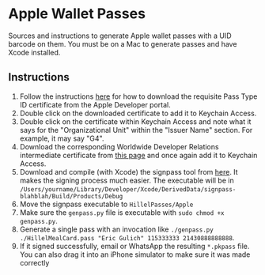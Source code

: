 # Apple Wallet Passes
Sources and instructions to generate Apple wallet passes with a UID barcode on them. You must be on a Mac to generate passes and have Xcode installed.

## Instructions
1. Follow the instructions [here](https://developer.apple.com/library/archive/documentation/UserExperience/Conceptual/PassKit_PG/YourFirst.html) for how to download the requisite Pass Type ID certificate from the Apple Developer portal.
1. Double click on the downloaded certificate to add it to Keychain Access.
1. Double click on the certificate within Keychain Access and note what it says for the "Organizational Unit" within the "Issuer Name" section. For example, it may say "G4".
1. Download the corresponding Worldwide Developer Relations intermediate certificate from [this page](https://www.apple.com/certificateauthority/) and once again add it to Keychain Access.
1. Download and compile (with Xcode) the signpass tool from [here](https://developer.apple.com/library/archive/documentation/UserExperience/Conceptual/PassKit_PG/YourFirst.html). It makes the signing process much easier. The executable will be in `/Users/yourname/Library/Developer/Xcode/DerivedData/signpass-blahblah/Build/Products/Debug`
1. Move the signpass executable to `HillelPasses/Apple`
1. Make sure the `genpass.py` file is executable with `sudo chmod +x genpass.py`.
1. Generate a single pass with an invocation like `./genpass.py ./HillelMealCard.pass "Eric Gulich" 115333333 21430888888888`.
1. If it signed successfully, email or WhatsApp the resulting `*.pkpass` file. You can also drag it into an iPhone simulator to make sure it was made correctly